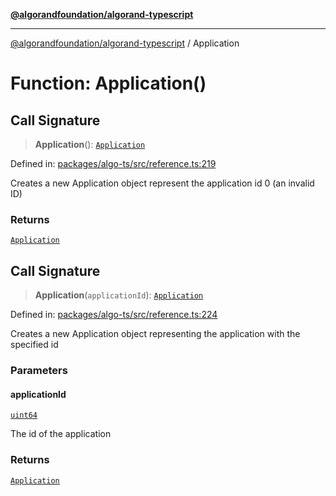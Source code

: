 [**@algorandfoundation/algorand-typescript**](../README.md)

***

[@algorandfoundation/algorand-typescript](../README.md) / Application

# Function: Application()

## Call Signature

> **Application**(): [`Application`](../type-aliases/Application.md)

Defined in: [packages/algo-ts/src/reference.ts:219](https://github.com/algorandfoundation/puya-ts/blob/main/packages/algo-ts/src/reference.ts#L219)

Creates a new Application object represent the application id 0 (an invalid ID)

### Returns

[`Application`](../type-aliases/Application.md)

## Call Signature

> **Application**(`applicationId`): [`Application`](../type-aliases/Application.md)

Defined in: [packages/algo-ts/src/reference.ts:224](https://github.com/algorandfoundation/puya-ts/blob/main/packages/algo-ts/src/reference.ts#L224)

Creates a new Application object representing the application with the specified id

### Parameters

#### applicationId

[`uint64`](../type-aliases/uint64.md)

The id of the application

### Returns

[`Application`](../type-aliases/Application.md)
